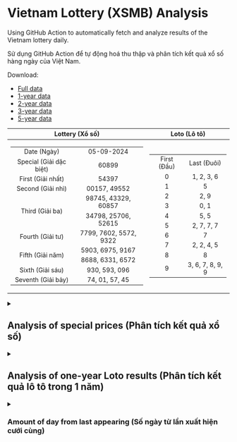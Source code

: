 # Vietnam Lottery (XSMB) Analysis

Using GitHub Action to automatically fetch and analyze results of the Vietnam lottery daily.

Sử dụng GitHub Action để tự động hoá thu thập và phân tích kết quả xổ số hàng ngày của Việt Nam.

Download:

* [Full data](https://raw.githubusercontent.com/khiemdoan/vietnam-lottery-xsmb-analysis/main/results/xsmb.csv)
* [1-year data](https://raw.githubusercontent.com/khiemdoan/vietnam-lottery-xsmb-analysis/main/results/xsmb_1_year.csv)
* [2-year data](https://raw.githubusercontent.com/khiemdoan/vietnam-lottery-xsmb-analysis/main/results/xsmb_2_year.csv)
* [3-year data](https://raw.githubusercontent.com/khiemdoan/vietnam-lottery-xsmb-analysis/main/results/xsmb_3_year.csv)
* [5-year data](https://raw.githubusercontent.com/khiemdoan/vietnam-lottery-xsmb-analysis/main/results/xsmb_5_year.csv)

| Lottery (Xổ số) | Loto (Lô tô) |
| :------------: | :----------: |
| <table><tr><td>Date (Ngày)</td><td>05-09-2024</td></tr><tr><td>Special (Giải dặc biệt)</td><td>60899</td></tr><tr><td>First (Giải nhất)</td><td>54397</td></tr><tr><td>Second (Giải nhì)</td><td>00157, 49552</td></tr><tr><td rowspan="2">Third (Giải ba)</td><td>98745, 43329, 60857</td></tr><tr><td>34798, 25706, 52615</td></tr><tr><td>Fourth (Giải tư)</td><td>7799, 7602, 5572, 9322</td></tr><tr><td rowspan="2">Fifth (Giải năm)</td><td>5903, 6975, 9167</td></tr><tr><td>8688, 6331, 6572</td></tr><tr><td>Sixth (Giải sáu)</td><td>930, 593, 096</td></tr><tr><td>Seventh (Giải bảy)</td><td>74, 01, 57, 45</td></tr></table> | <table><tr><td>First (Đầu)</td><td>Last (Đuôi)</td></tr><tr><td>0</td><td>1, 2, 3, 6</td></tr><tr><td>1</td><td>5</td></tr><tr><td>2</td><td>2, 9</td></tr><tr><td>3</td><td>0, 1</td></tr><tr><td>4</td><td>5, 5</td></tr><tr><td>5</td><td>2, 7, 7, 7</td></tr><tr><td>6</td><td>7</td></tr><tr><td>7</td><td>2, 2, 4, 5</td></tr><tr><td>8</td><td>8</td></tr><tr><td>9</td><td>3, 6, 7, 8, 9, 9</td></tr></table> |

<details>
  <summary><h2>Analysis of special prices (Phân tích kết quả xổ số)</h2></summary>
  <h3>Amount of day from last appearing (Số ngày từ lần xuất hiện cuối cùng)</h3>

  ![Delta](images/special_delta.jpg)

  <h3>Top 10 amount of day from last appearing (Top 10 số lâu chưa xuất hiện)</h3>

  ![Delta top 10](images/special_delta_top_10.jpg)
</details>

<details>
  <summary><h2>Analysis of one-year Loto results (Phân tích kết quả lô tô trong 1 năm)</h2></summary>

  Max: 130. Min: 66.

  Mean: 97.74. Standard deviation: 11.68.

  <h3>Detail (Chi tiết)</h3>

  ![Detail](images/heatmap.jpg)

  <h3>Top 10</h3>

  ![Top 10](images/top-10.jpg)

  <h3>Distribution (Phân bổ)</h3>

  ![Distribution](images/distribution.jpg)
</details>

<details>
  <summary><h3>Amount of day from last appearing (Số ngày từ lần xuất hiện cưới cùng)</h2></summary>

  ![Delta](images/delta.jpg)

  <h3>Top 10 amount of day from last appearing (Top 10 số lâu chưa xuất hiện)</h3>

  ![Delta top 10](images/delta_top_10.jpg)
</details>